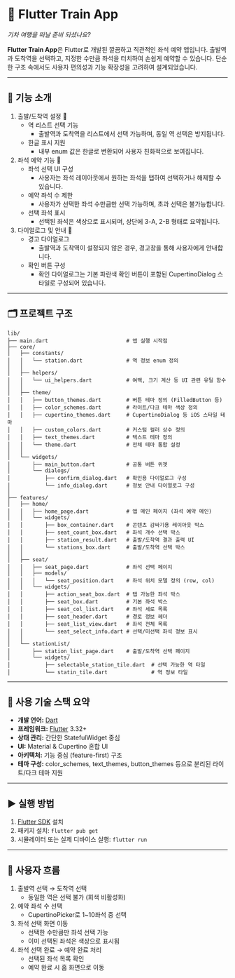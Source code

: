 # 🚆 Flutter Train App

_기차 여행을 떠날 준비 되셨나요?_

**Flutter Train App**은 Flutter로 개발된 깔끔하고 직관적인 좌석 예약 앱입니다.
출발역과 도착역을 선택하고, 지정한 수만큼 좌석을 터치하여 손쉽게 예약할 수 있습니다.
단순한 구조 속에서도 사용자 편의성과 기능 확장성을 고려하여 설계되었습니다.

---

## 🧩 기능 소개

1. 출발/도착역 설정 🚉
   - 역 리스트 선택 기능
     - 출발역과 도착역을 리스트에서 선택 가능하며, 동일 역 선택은 방지됩니다.
   - 한글 표시 지원
     - 내부 enum 값은 한글로 변환되어 사용자 친화적으로 보여집니다.
2. 좌석 예약 기능 🎫
   - 좌석 선택 UI 구성
     - 사용자는 좌석 레이아웃에서 원하는 좌석을 탭하여 선택하거나 해제할 수 있습니다.
   - 예약 좌석 수 제한
     - 사용자가 선택한 좌석 수만큼만 선택 가능하며, 초과 선택은 불가능합니다.
   - 선택 좌석 표시
     - 선택된 좌석은 색상으로 표시되며, 상단에 3-A, 2-B 형태로 요약됩니다.
3. 다이얼로그 및 안내 📢
   - 경고 다이얼로그
     - 출발역과 도착역이 설정되지 않은 경우, 경고창을 통해 사용자에게 안내합니다.
   - 확인 버튼 구성
     - 확인 다이얼로그는 기본 파란색 확인 버튼이 포함된 CupertinoDialog 스타일로 구성되어 있습니다.

---

## 🗂️ 프로젝트 구조

```
lib/
├── main.dart                         # 앱 실행 시작점
├── core/
│   ├── constants/
│   │   └── station.dart              # 역 정보 enum 정의
│   │
│   ├── helpers/
│   │   └── ui_helpers.dart           # 여백, 크기 계산 등 UI 관련 유틸 함수
│   │
│   ├── theme/
│   │   ├── button_themes.dart        # 버튼 테마 정의 (FilledButton 등)
│   │   ├── color_schemes.dart        # 라이트/다크 테마 색상 정의
│   │   ├── cupertino_themes.dart     # CupertinoDialog 등 iOS 스타일 테마
│   │   ├── custom_colors.dart        # 커스텀 컬러 상수 정의
│   │   ├── text_themes.dart          # 텍스트 테마 정의
│   │   └── theme.dart                # 전체 테마 통합 설정
│   │
│   └── widgets/
│       ├── main_button.dart          # 공통 버튼 위젯
│       └── dialogs/
│           ├── confirm_dialog.dart   # 확인용 다이얼로그 구성
│           └── info_dialog.dart      # 정보 안내 다이얼로그 구성
│
├── features/
│   ├── home/
│   │   ├── home_page.dart            # 앱 메인 페이지 (좌석 예약 메인)
│   │   └── widgets/
│   │       ├── box_container.dart    # 콘텐츠 감싸기용 레이아웃 박스
│   │       ├── seat_count_box.dart   # 좌석 개수 선택 박스
│   │       ├── station_result.dart   # 출발/도착역 결과 출력 UI
│   │       └── stations_box.dart     # 출발/도착역 선택 박스
│   │
│   ├── seat/
│   │   ├── seat_page.dart            # 좌석 선택 페이지
│   │   ├── models/
│   │   │   └── seat_position.dart    # 좌석 위치 모델 정의 (row, col)
│   │   └── widgets/
│   │       ├── action_seat_box.dart  # 탭 가능한 좌석 박스
│   │       ├── seat_box.dart         # 기본 좌석 박스
│   │       ├── seat_col_list.dart    # 좌석 세로 목록
│   │       ├── seat_header.dart      # 경로 정보 헤더
│   │       ├── seat_list_view.dart   # 좌석 전체 목록
│   │       └── seat_select_info.dart # 선택/미선택 좌석 정보 표시
│   │
│   └── stationList/
│       ├── station_list_page.dart    # 출발/도착역 선택 페이지
│       └── widgets/
│           ├── selectable_station_tile.dart  # 선택 가능한 역 타일
│           └── statin_tile.dart              # 역 정보 타일
```

---

## 🧰 사용 기술 스택 요약

- **개발 언어:** [Dart](https://dart.dev/)
- **프레임워크:** [Flutter](https://flutter.dev/) 3.32+
- **상태 관리:** 간단한 StatefulWidget 중심
- **UI:** Material & Cupertino 혼합 UI
- **아키텍처:** 기능 중심 (feature-first) 구조
- **테마 구성:** color_schemes, text_themes, button_themes 등으로 분리된 라이트/다크 테마 지원

---

## ▶️ 실행 방법

1. [Flutter SDK](https://docs.flutter.dev/get-started/install) 설치
2. 패키지 설치: `flutter pub get`
3. 시뮬레이터 또는 실제 디바이스 실행: `flutter run`

---

## 📲 사용자 흐름

1. 출발역 선택 → 도착역 선택
   - 동일한 역은 선택 불가 (회색 비활성화)
2. 예약 좌석 수 선택
   - CupertinoPicker로 1~10좌석 중 선택
3. 좌석 선택 화면 이동
   - 선택한 수만큼만 좌석 선택 가능
   - 이미 선택된 좌석은 색상으로 표시됨
4. 좌석 선택 완료 → 예약 완료 처리
   - 선택된 좌석 목록 확인
   - 예약 완료 시 홈 화면으로 이동
